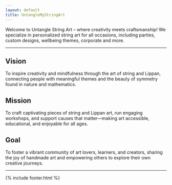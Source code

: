 ```yaml
---
layout: default
title: UntangleMyStringArt
---
```





Welcome to Untangle String Art – where creativity meets craftsmanship! We specialize in personalized string art for all occasions, including parties, custom designs, wellbeing themes, corporate and more.



---

## Vision
To inspire creativity and mindfulness through the art of string and Lippan, connecting people with meaningful themes and the beauty of symmetry found in nature and mathematics.

<div id="vision-zigzag" class="mission-zigzag"></div>
<script src="/assets/js/vision-gallery.js"></script>

## Mission
To craft captivating pieces of string and Lippan art, run engaging workshops, and support causes that matter—making art accessible, educational, and enjoyable for all ages.

<div id="mission-zigzag" class="mission-zigzag"></div>
<script src="/assets/js/mission-gallery.js"></script>

## Goal
To foster a vibrant community of art lovers, learners, and creators, sharing the joy of handmade art and empowering others to explore their own creative journeys.

<div id="goal-zigzag" class="mission-zigzag"></div>
<script src="/assets/js/goal-gallery.js"></script>

---

{% include footer.html %}
